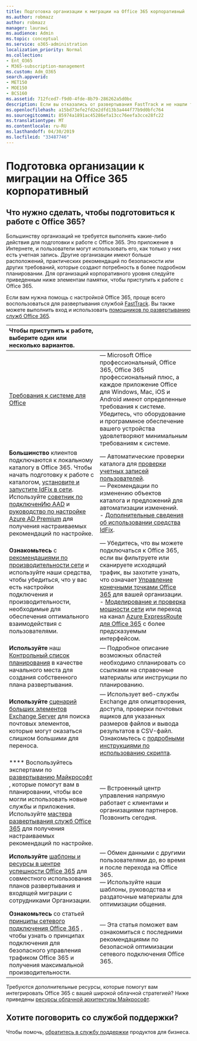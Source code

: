 ```yaml
---
title: Подготовка организации к миграции на Office 365 корпоративный
ms.author: robmazz
author: robmazz
manager: laurawi
ms.audience: Admin
ms.topic: conceptual
ms.service: o365-administration
localization_priority: Normal
ms.collection:
- Ent_O365
- M365-subscription-management
ms.custom: Adm_O365
search.appverid:
- MET150
- MOE150
- BCS160
ms.assetid: 712fced7-f9d0-4fde-8b79-286262a5d0bc
description: Если вы отказались от развертывания FastTrack и не нашли то, что вам нужно в основных шагах развертывания, начните с этого места.
ms.openlocfilehash: a15bd73efe2fd2e2dfd13b3a444f77b9d0bfc764
ms.sourcegitcommit: 85974a1891ac45286efa13cc76eefa3cce28fc22
ms.translationtype: MT
ms.contentlocale: ru-RU
ms.lasthandoff: 04/30/2019
ms.locfileid: "33487746"
---
```

# <a name="get-your-organization-ready-for-office-365-enterprise"></a>Подготовка организации к миграции на Office 365 корпоративный

## <a name="what-do-you-need-to-do-to-get-ready-for-office-365"></a>Что нужно сделать, чтобы подготовиться к работе с Office 365?

Большинству организаций не требуется выполнять какие-либо действия для подготовки к работе с Office 365. Это приложение в Интернете, и пользователи могут использовать его, как только у них есть учетная запись. Другие организации имеют больше расположений, практических рекомендаций по безопасности или других требований, которые создают потребность в более подробном планировании. Для организаций корпоративного уровня следуйте приведенным ниже элементам памятки, чтобы приступить к работе с Office 365.
  
Если вам нужна помощь с настройкой Office 365, проще всего воспользоваться для развертывания службой [FastTrack](https://fasttrack.microsoft.com/office). Вы также можете выполнить вход и использовать [помощников по развертыванию служб Office 365](deployment-advisors-for-office-365.md).
  
|**Чтобы приступить к работе, выберите один или несколько вариантов.**||
|:-----|:-----|
| [Требования к системе для Office](https://products.office.com/office-system-requirements) |— Microsoft Office профессиональный, Office 365, Office 365 профессиональный плюс, а каждое приложение Office для Windows, Mac, iOS и Android имеют определенные требования к системе. Убедитесь, что оборудование и программное обеспечение вашего устройства удовлетворяют минимальным требованиям к системе.|
|**Большинство** клиентов подключаются к локальному каталогу в Office 365. Чтобы начать подготовку к работе с каталогом, [установите и запустите IdFix в сети](https://www.microsoft.com/download/details.aspx?id=36832). <br> Используйте [советник по подключенИю AAD](https://aka.ms/aadconnectpwsync) и [руководство по настройке Azure AD Premium](https://aka.ms/aadpguidance) для получения настраиваемых рекомендаций по настройке. <br> |— Автоматические проверки каталога для [проверки учетных записей пользователей](https://support.office.com/article/Prepare-to-provision-users-through-directory-synchronization-to-Office-365-01920974-9e6f-4331-a370-13aea4e82b3e). <br> — Рекомендации по изменению объектов каталога и предложений для автоматизации изменений. <br> - [Дополнительные сведения об использовании средства IdFix](prepare-directory-attributes-for-synch-with-idfix.md). |
|**Ознакомьтесь** с [рекомендациями по производительности сети](https://aka.ms/tune) и используйте наши средства, чтобы убедиться, что у вас есть настройки подключения и производительности, необходимые для обеспечения оптимального взаимодействия с пользователями.  <br> | — Убедитесь, что вы можете подключаться к Office 365, если вы фильтруете или сканируете исходящий трафик, вы захотите узнать, что означает [Управление конечными точками Office 365](https://support.office.com/article/Managing-Office-365-endpoints-99cab9d4-ef59-4207-9f2b-3728eb46bf9a) для вашей организации.  <br>  - [Моделирование и проверка мощности сети](https://support.office.com/article/Network-and-migration-planning-for-Office-365-f5ee6c33-bcd7-4b0b-b0f8-dc1d9fb8d132) или переход на канал [Azure ExpressRoute для Office 365](https://support.office.com/article/Azure-ExpressRoute-for-Office-365-6d2534a2-c19c-4a99-be5e-33a0cee5d3bd) с более предсказуемым интерфейсом.   |
|**Используйте** наш [Контрольный список планирования](https://support.office.com/article/Deployment-planning-checklist-for-Office-365-5fa4f6ef-35ad-4840-91c1-4834df3df5a0) в качестве начального места для создания собственного плана развертывания.  <br> | — Подробное описание возможных областей необходимо спланировать со ссылками на справочные материалы или инструкции по планированию. |
|**Используйте** [сценарий больших элементов Exchange Server](https://gallery.technet.microsoft.com/Exchange-Server-Large-Item-b9546cc6) для поиска почтовых элементов, которые могут оказаться слишком большими для переноса.  <br> | — Использует веб-службы Exchange для олицетворения, доступа, проверки почтовых ящиков для указанных размеров файлов и вывода результатов в CSV-файл. Ознакомьтесь с [подробными инструкциями по использованию скрипта](https://blogs.technet.com/b/mikehall/archive/2013/06/27/large-mail-item-script.aspx). |
|**** Воспользуйтесь экспертами по [развертыванию Майкрософт](https://go.microsoft.com/fwlink/?LinkId=517115) , которые помогут вам в планировании, чтобы все могли использовать новые службы и приложения.  <br> Используйте [мастера развертывания служб Office 365](https://support.office.com/article/Deployment-wizards-for-Office-365-services-165f46e8-3533-4d76-be57-97f81ebd40f2) для получения настраиваемых рекомендаций по настройке.  <br> | — Встроенный центр управления напрямую работает с клиентами и организациями партнеров. Позвонить сегодня. |
|**Используйте** [шаблоны и ресурсы в центре успешности Office 365](https://www.microsoft.com/fasttrack/resources) для совместного использования планов развертывания и входящей миграции с сотрудниками Организации.  <br> | — Обмен данными с другими пользователями до, во время и после перехода на Office 365.  <br> — Используйте наши шаблоны, руководства и раздаточные материалы для оптимизации общения. |
|**Ознакомьтесь** со статьей [принципы сетевого подключения Office 365](https://aka.ms/o365networkingprinciples) , чтобы узнать о принципах подключения для безопасного управления трафиком Office 365 и получения максимальной производительности.  <br> | — Эта статья поможет вам ознакомиться с последними рекомендациями по безопасной оптимизации сетевого подключения Office 365. |
   
Требуются дополнительные ресурсы, которые помогут вам интегрировать Office 365 с вашей широкой облачной стратегией? Ниже приведены [ресурсы облачной архитектуры Майкрософт](https://docs.microsoft.com/en-us/office365/enterprise/microsoft-cloud-it-architecture-resources).
  
## <a name="want-to-talk-with-support"></a>Хотите поговорить со службой поддержки?

Чтобы помочь, [обратитесь в службу поддержки](https://support.office.com/article/32a17ca7-6fa0-4870-8a8d-e25ba4ccfd4b) продуктов для бизнеса.
